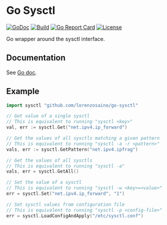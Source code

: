 # Go Sysctl

[![GoDoc](https://img.shields.io/static/v1?label=godoc&message=reference&color=blue)](https://pkg.go.dev/github.com/lorenzosaino/go-sysctl)
[![Build](https://github.com/lorenzosaino/go-sysctl/workflows/Build/badge.svg)](https://github.com/lorenzosaino/go-sysctl/actions)
[![Go Report Card](https://goreportcard.com/badge/github.com/lorenzosaino/go-sysctl)](https://goreportcard.com/report/github.com/lorenzosaino/go-sysctl)
[![License](https://img.shields.io/github/license/lorenzosaino/go-sysctl.svg)](https://github.com/lorenzosaino/go-sysctl/blob/master/LICENSE)

Go wrapper around the sysctl interface.

## Documentation

See [Go doc](https://pkg.go.dev/github.com/lorenzosaino/go-sysctl?tab=doc).

## Example

```go
import sysctl "github.com/lorenzosaino/go-sysctl"

// Get value of a single sysctl
// This is equivalent to running "sysctl <key>"
val, err := sysctl.Get("net.ipv4.ip_forward")

// Get the values of all sysctls matching a given pattern
// This is equivalent to running "sysctl -a -r <pattern>"
vals, err := sysctl.GetPattern("net.ipv4.ipfrag")

// Get the values of all sysctls
// This is equivalent to running "sysctl -a"
vals, err = sysctl.GetAll()

// Set the value of a sysctl
// This is equivalent to running "sysctl -w <key>=<value>"
err = sysctl.Set("net.ipv4.ip_forward", "1")

// Set sysctl values from configuration file
// This is equivalent to running "sysctl -p <config-file>"
err = sysctl.LoadConfigAndApply("/etc/sysctl.conf")
```
